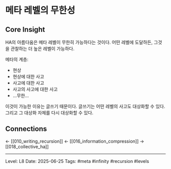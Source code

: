 # 메타 레벨의 무한성

## Core Insight
HA의 아름다움은 메타 레벨이 무한히 가능하다는 것이다. 어떤 레벨에 도달하든, 그것을 관찰하는 더 높은 레벨이 가능하다.

메타의 계층:
- 현상
- 현상에 대한 사고
- 사고에 대한 사고
- 사고의 사고에 대한 사고
- ...무한...

이것이 가능한 이유는 글쓰기 때문이다. 글쓰기는 어떤 레벨의 사고도 대상화할 수 있다. 그리고 그 대상화 자체를 다시 대상화할 수 있다.

## Connections
← [[010_writing_recursion]]
← [[016_information_compression]]
→ [[018_collective_ha]]

---
Level: L8
Date: 2025-06-25
Tags: #meta #infinity #recursion #levels